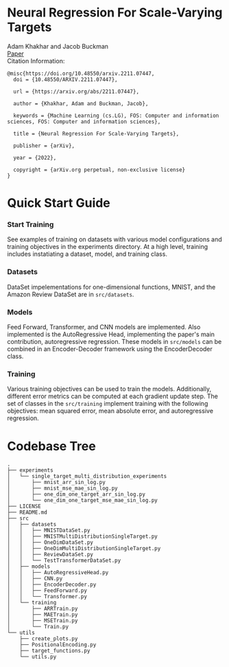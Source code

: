 # Neural Regression For Scale-Varying Targets
Adam Khakhar and Jacob Buckman\
[Paper](https://arxiv.org/abs/2211.07447)\
Citation Information:
```
@misc{https://doi.org/10.48550/arxiv.2211.07447,
  doi = {10.48550/ARXIV.2211.07447},
  
  url = {https://arxiv.org/abs/2211.07447},
  
  author = {Khakhar, Adam and Buckman, Jacob},
  
  keywords = {Machine Learning (cs.LG), FOS: Computer and information sciences, FOS: Computer and information sciences},
  
  title = {Neural Regression For Scale-Varying Targets},
  
  publisher = {arXiv},
  
  year = {2022},
  
  copyright = {arXiv.org perpetual, non-exclusive license}
}
```


# Quick Start Guide
### Start Training
See examples of training on datasets with various model configurations and training objectives in the experiments directory. At a high level, training includes instatiating a dataset, model, and training class.

### Datasets
DataSet impelementations for one-dimensional functions, MNIST, and the Amazon Review DataSet are in `src/datasets`.

### Models
Feed Forward, Transformer, and CNN models are implemented. Also implemented is the AutoRegressive Head, implementing the paper's main contribution, autoregressive regression. These models in `src/models` can be combined in an Encoder-Decoder framework using the EncoderDecoder class.

### Training
Various training objectives can be used to train the models. Additionally, different error metrics can be computed at each gradient update step. The set of classes in the `src/training` implement training with the following objectives: mean squared error, mean absolute error, and autoregressive regression.

# Codebase Tree
```
.
├── experiments
│   └── single_target_multi_distribution_experiments
│       ├── mnist_arr_sin_log.py
│       ├── mnist_mse_mae_sin_log.py
│       ├── one_dim_one_target_arr_sin_log.py
│       └── one_dim_one_target_mse_mae_sin_log.py
├── LICENSE
├── README.md
├── src
│   ├── datasets
│   │   ├── MNISTDataSet.py
│   │   ├── MNISTMultiDistributionSingleTarget.py
│   │   ├── OneDimDataSet.py
│   │   ├── OneDimMultiDistributionSingleTarget.py
│   │   ├── ReviewDataSet.py
│   │   └── TestTransformerDataSet.py
│   ├── models
│   │   ├── AutoRegressiveHead.py
│   │   ├── CNN.py
│   │   ├── EncoderDecoder.py
│   │   ├── FeedForward.py
│   │   └── Transformer.py
│   └── training
│       ├── ARRTrain.py
│       ├── MAETrain.py
│       ├── MSETrain.py
│       └── Train.py
└── utils
    ├── create_plots.py
    ├── PositionalEncoding.py
    ├── target_functions.py
    └── utils.py
```
